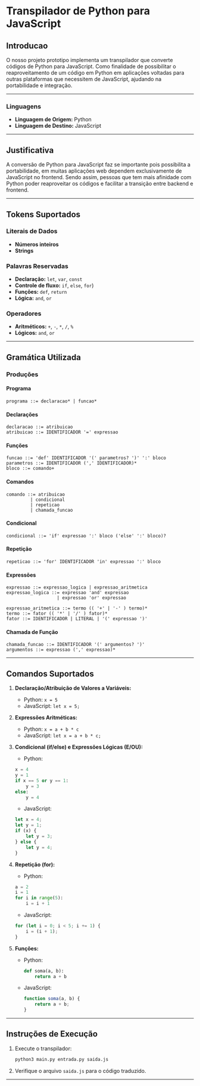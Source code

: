 # Transpilador de Python para JavaScript

## Introducao

O nosso projeto prototipo implementa um transpilador que converte códigos de Python para JavaScript. Como finalidade de possibilitar o reaproveitamento de um código em Python em aplicações voltadas para outras plataformas que necessitem de JavaScript, ajudando na portabilidade e integração.

---

### Linguagens

- **Linguagem de Origem:** Python
- **Linguagem de Destino:** JavaScript

---

## Justificativa

A conversão de Python para JavaScript faz se importante pois possibilita a portabilidade, em muitas aplicações web dependem exclusivamente de JavaScript no frontend. Sendo assim, pessoas que tem mais afinidade com Python poder reaproveitar os códigos e facilitar a transição entre backend e frontend.

---

## Tokens Suportados

### Literais de Dados

- **Números inteiros** 
- **Strings**

### Palavras Reservadas

- **Declaração:** `let`, `var`, `const` 
- **Controle de fluxo:** `if`, `else`, `for`)
- **Funções:** `def`, `return`
- **Lógica:** `and`, `or`

### Operadores

- **Aritméticos:** `+`, `-`, `*`, `/`, `%`
- **Lógicos:** `and`, `or`

---

## Gramática Utilizada

### Produções

#### Programa

```
programa ::= declaracao* | funcao*
```

#### Declarações

```
declaracao ::= atribuicao
atribuicao ::= IDENTIFICADOR '=' expressao
```

#### Funções

```
funcao ::= 'def' IDENTIFICADOR '(' parametros? ')' ':' bloco
parametros ::= IDENTIFICADOR (',' IDENTIFICADOR)*
bloco ::= comando+
```

#### Comandos

```
comando ::= atribuicao
         | condicional
         | repeticao
         | chamada_funcao
```

#### Condicional

```
condicional ::= 'if' expressao ':' bloco ('else' ':' bloco)?
```

#### Repetição

```
repeticao ::= 'for' IDENTIFICADOR 'in' expressao ':' bloco

```

#### Expressões

```
expressao ::= expressao_logica | expressao_aritmetica
expressao_logica ::= expressao 'and' expressao
                   | expressao 'or' expressao

expressao_aritmetica ::= termo (( '+' | '-' ) termo)*
termo ::= fator (( '*' | '/' ) fator)*
fator ::= IDENTIFICADOR | LITERAL | '(' expressao ')'
```

#### Chamada de Função

```
chamada_funcao ::= IDENTIFICADOR '(' argumentos? ')'
argumentos ::= expressao (',' expressao)*
```

---

## Comandos Suportados

1. **Declaração/Atribuição de Valores a Variáveis:**

   - Python: `x = 5`
   - JavaScript: `let x = 5;`

2. **Expressões Aritméticas:**

   - Python: `x = a + b * c`
   - JavaScript: `let x = a + b * c;`

3. **Condicional (if/else) e Expressões Lógicas (E/OU):**

   - Python:
    ```python
    x = 4
    y = 1
    if x == 5 or y == 1:
        y = 3
    else:
        y = 4
    ```
   - JavaScript:
    ```javascript
    let x = 4;
    let y = 1;
    if (x) {
        let y = 3;
    } else {
        let y = 4;
    }
    ```

4. **Repetição (for):**

   - Python:
    ```python
    a = 2
    i = 1
    for i in range(5):
        i = i + 1
    ```
   - JavaScript:
    ```javascript
    for (let i = 0; i < 5; i += 1) {
        i = (i + 1);
    }
    ```

5. **Funções:**

   - Python:
     ```python
     def soma(a, b):
         return a + b
     ```
   - JavaScript:
     ```javascript
     function soma(a, b) {
         return a + b;
     }
     ```

---

## Instruções de Execução


1. Execute o transpilador:

   ```bash
   python3 main.py entrada.py saida.js
   ```

2. Verifique o arquivo `saida.js` para o código traduzido.

---

